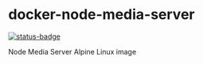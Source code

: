 # docker-node-media-server
[![status-badge](https://build02.sotolar.net/api/badges/16/status.svg)](https://build02.sotolar.net/repos/16)

Node Media Server Alpine Linux image
